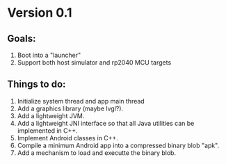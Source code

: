 # Version 0.1 #

## Goals: ##

1. Boot into a "launcher"
2. Support both host simulator and rp2040 MCU targets

## Things to do: ##

1. Initialize system thread and app main thread
2. Add a graphics library (maybe lvgl?).
3. Add a lightweight JVM.
4. Add a lightweight JNI interface so that all Java utilities can be implemented in C++.
5. Implement Android classes in C++.
6. Compile a minimum Android app into a compressed binary blob "apk".
7. Add a mechanism to load and executte the binary blob.